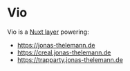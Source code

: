 # Vio

Vio is a [Nuxt layer](https://nuxt.com/docs/getting-started/layers) powering:

- https://jonas-thelemann.de
- https://creal.jonas-thelemann.de
- https://trapparty.jonas-thelemann.de
